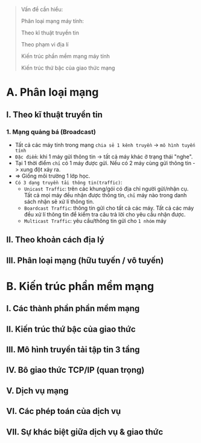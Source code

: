 > Vấn đề cần hiểu:
> 
> Phân loại mạng máy tính:
> 
>   Theo kĩ thuật truyền tin
>   
>   Theo phạm vi địa lí
>   
> Kiến trúc phần mềm mạng máy tính
> 
> Kiến trúc thứ bậc của giao thức mạng

# A. Phân loại mạng
## I. Theo kĩ thuật truyền tin
### 1. Mạng quảng bá (Broadcast)
- Tất cả các máy tính trong mạng `chia sẻ 1 kênh truyền` -> `mô hình tuyến tính`
- `Đặc điểm`: khi 1 máy gửi thông tin -> tất cả máy khác ở trạng thái "nghe". 
- Tại 1 thời điểm `chỉ` có 1 máy được gửi. Nếu có 2 máy cùng gửi thông tin -> xung đột xảy ra.
- => Giống môi trường 1 lớp học.
- `Có 3 dạng truyền tải thông tin(traffic)`:
   - `Unicast Traffic`: trên các khung/gói có địa chỉ người gửi/nhận cụ. Tất cả mọi máy đều nhận được thông tin, `chỉ` máy nào trong danh sách nhận sẽ xử lí thông tin.
   - `Boardcast Traffic`: thông tin gửi cho tất cả các máy. Tất cả các máy đều xử lí thông tin để kiểm tra câu trả lời cho yêu cầu nhận được.
   - `Multicast Traffic`: yêu cầu/thông tin gửi cho `1 nhóm` máy 
## II. Theo khoản cách địa lý
## III. Phân loại mạng (hữu tuyến / vô tuyến)
# B. Kiến trúc phần mềm mạng
## I. Các thành phần phần mềm mạng
## II. Kiến trúc thứ bậc của giao thức
## III. Mô hình truyền tải tập tin 3 tầng
## IV. Bô giao thức  TCP/IP (quan trọng)
## V. Dịch vụ mạng
## VI. Các phép toán của dịch vụ
## VII. Sự khác biệt giữa dịch vụ & giao thức
